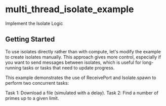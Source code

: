# multi_thread_isolate_example

Implement the Isolate Logic

## Getting Started

To use isolates directly rather than with compute, let's modify the example to create isolates manually. This approach gives more control, especially if you want to send messages between isolates, which is useful for long-running tasks or tasks that need to update progress.

This example demonstrates the use of ReceivePort and Isolate.spawn to perform two concurrent tasks:

Task 1: Download a file (simulated with a delay).
Task 2: Find a number of primes up to a given limit.


